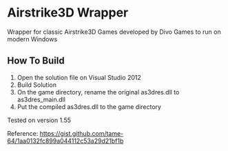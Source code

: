 # Airstrike3D Wrapper

Wrapper for classic Airstrike3D Games developed by Divo Games to run on modern Windows

## How To Build

1. Open the solution file on Visual Studio 2012
2. Build Solution
3. On the game directory, rename the original as3dres.dll to as3dres_main.dll
4. Put the compiled as3dres.dll to the game directory

Tested on version 1.55

Reference: https://gist.github.com/tame-64/1aa0132fc899a044112c53a29d21bf1b